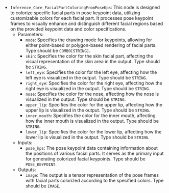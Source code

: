 - `Inference_Core_FacialPartColoringFromPoseKps`: This node is designed to colorize specific facial parts in pose keypoint data, utilizing customizable colors for each facial part. It processes pose keypoint frames to visually enhance and distinguish different facial regions based on the provided keypoint data and color specifications.
    - Parameters:
        - `mode`: Specifies the drawing mode for keypoints, allowing for either point-based or polygon-based rendering of facial parts. Type should be `COMBO[STRING]`.
        - `skin`: Specifies the color for the skin facial part, affecting the visual representation of the skin area in the output. Type should be `STRING`.
        - `left_eye`: Specifies the color for the left eye, affecting how the left eye is visualized in the output. Type should be `STRING`.
        - `right_eye`: Specifies the color for the right eye, affecting how the right eye is visualized in the output. Type should be `STRING`.
        - `nose`: Specifies the color for the nose, affecting how the nose is visualized in the output. Type should be `STRING`.
        - `upper_lip`: Specifies the color for the upper lip, affecting how the upper lip is visualized in the output. Type should be `STRING`.
        - `inner_mouth`: Specifies the color for the inner mouth, affecting how the inner mouth is visualized in the output. Type should be `STRING`.
        - `lower_lip`: Specifies the color for the lower lip, affecting how the lower lip is visualized in the output. Type should be `STRING`.
    - Inputs:
        - `pose_kps`: The pose keypoint data containing information about the positions of various facial parts. It serves as the primary input for generating colorized facial keypoints. Type should be `POSE_KEYPOINT`.
    - Outputs:
        - `image`: The output is a tensor representation of the pose frames with facial parts colorized according to the specified colors. Type should be `IMAGE`.
